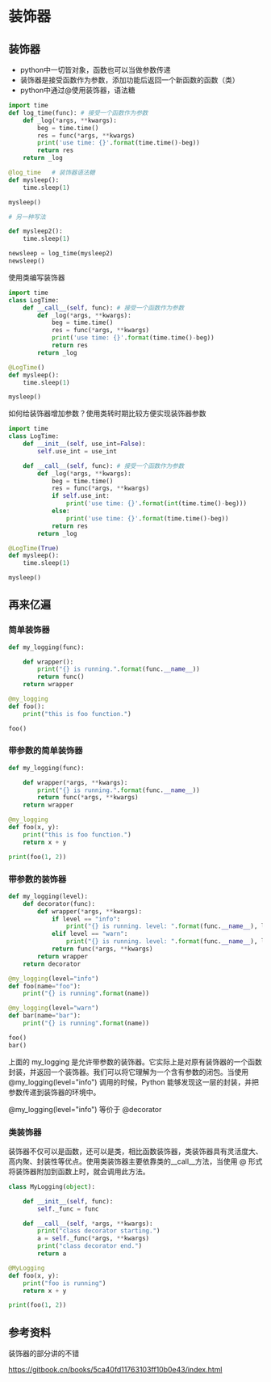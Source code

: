 # 装饰器

## 装饰器

- python中一切皆对象，函数也可以当做参数传递
- 装饰器是接受函数作为参数，添加功能后返回一个新函数的函数（类）
- python中通过@使用装饰器，语法糖

``` python
import time
def log_time(func): # 接受一个函数作为参数
    def _log(*args, **kwargs):
        beg = time.time()
        res = func(*args, **kwargs)
        print('use time: {}'.format(time.time()-beg))
        return res
    return _log

@log_time   # 装饰器语法糖
def mysleep():
    time.sleep(1)

mysleep()

# 另一种写法

def mysleep2():
    time.sleep(1)

newsleep = log_time(mysleep2)
newsleep()
```

使用类编写装饰器

```python
import time
class LogTime:
    def __call__(self, func): # 接受一个函数作为参数
        def _log(*args, **kwargs):
            beg = time.time()
            res = func(*args, **kwargs)
            print('use time: {}'.format(time.time()-beg))
            return res
        return _log

@LogTime()
def mysleep():
    time.sleep(1)

mysleep()
```

如何给装饰器增加参数？使用类转时期比较方便实现装饰器参数

```python
import time
class LogTime:
    def __init__(self, use_int=False):
        self.use_int = use_int

    def __call__(self, func): # 接受一个函数作为参数
        def _log(*args, **kwargs):
            beg = time.time()
            res = func(*args, **kwargs)
            if self.use_int:
                print('use time: {}'.format(int(time.time()-beg)))
            else:
                print('use time: {}'.format(time.time()-beg))
            return res
        return _log

@LogTime(True)
def mysleep():
    time.sleep(1)

mysleep()
```

## 再来亿遍

### 简单装饰器

``` python
def my_logging(func):

    def wrapper():
        print("{} is running.".format(func.__name__))
        return func()
    return wrapper

@my_logging
def foo():
    print("this is foo function.")

foo()
```

### 带参数的简单装饰器

``` python
def my_logging(func):

    def wrapper(*args, **kwargs):
        print("{} is running.".format(func.__name__))
        return func(*args, **kwargs)
    return wrapper

@my_logging
def foo(x, y):
    print("this is foo function.")
    return x + y

print(foo(1, 2))
```

### 带参数的装饰器

``` python
def my_logging(level):
    def decorator(func):
        def wrapper(*args, **kwargs):
            if level == "info":
                print("{} is running. level: ".format(func.__name__), level)
            elif level == "warn":
                print("{} is running. level: ".format(func.__name__), level)
            return func(*args, **kwargs)
        return wrapper
    return decorator

@my_logging(level="info")
def foo(name="foo"):
    print("{} is running".format(name))

@my_logging(level="warn")
def bar(name="bar"):
    print("{} is running".format(name))

foo()
bar()
```
上面的 my_logging 是允许带参数的装饰器。它实际上是对原有装饰器的一个函数封装，并返回一个装饰器。我们可以将它理解为一个含有参数的闭包。当使用 @my_logging(level="info") 调用的时候，Python 能够发现这一层的封装，并把参数传递到装饰器的环境中。

@my_logging(level="info") 等价于 @decorator

### 类装饰器

装饰器不仅可以是函数，还可以是类，相比函数装饰器，类装饰器具有灵活度大、高内聚、封装性等优点。使用类装饰器主要依靠类的__call__方法，当使用 @ 形式将装饰器附加到函数上时，就会调用此方法。

``` python
class MyLogging(object):

    def __init__(self, func):
        self._func = func

    def __call__(self, *args, **kwargs):
        print("class decorator starting.")
        a = self._func(*args, **kwargs)
        print("class decorator end.")
        return a

@MyLogging
def foo(x, y):
    print("foo is running")
    return x + y

print(foo(1, 2))
```


## 参考资料

装饰器的部分讲的不错

https://gitbook.cn/books/5ca40fd11763103ff10b0e43/index.html

